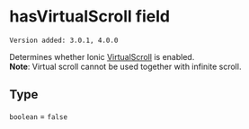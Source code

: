 # hasVirtualScroll field

`Version added: 3.0.1, 4.0.0`

Determines whether Ionic [VirtualScroll](https://ionicframework.com/docs/api/components/virtual-scroll/VirtualScroll/) is enabled.  
**Note**: Virtual scroll cannot be used together with infinite scroll.

## Type

`boolean` = `false`
